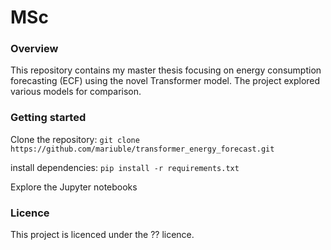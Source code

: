 # MSc

### Overview

This repository contains my master thesis focusing on energy consumption
forecasting (ECF) using the novel Transformer model. The project explored
various models for comparison.

### Getting started

Clone the repository:
`git clone https://github.com/mariuble/transformer_energy_forecast.git`

install dependencies: `pip install -r requirements.txt`

Explore the Jupyter notebooks

### Licence

This project is licenced under the ?? licence.
